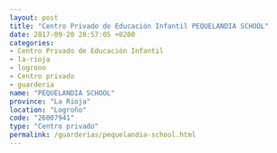 ```yaml
---
layout: post
title: "Centro Privado de Educación Infantil PEQUELANDIA SCHOOL"
date: 2017-09-20 20:57:05 +0200
categories:
- Centro Privado de Educación Infantil
- la-rioja
- logrono
- Centro privado
- guarderia
name: "PEQUELANDIA SCHOOL"
province: "La Rioja"
location: "Logroño"
code: "26007941"
type: "Centro privado"
permalink: /guarderias/pequelandia-school.html
---
```

